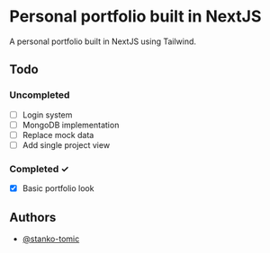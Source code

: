 # Personal portfolio built in NextJS

A personal portfolio built in NextJS using Tailwind.

## Todo

### Uncompleted

- [ ] Login system
- [ ] MongoDB implementation
- [ ] Replace mock data
- [ ] Add single project view

### Completed ✓

- [x] Basic portfolio look

## Authors

- [@stanko-tomic](https://www.github.com/stanko-tomic)
